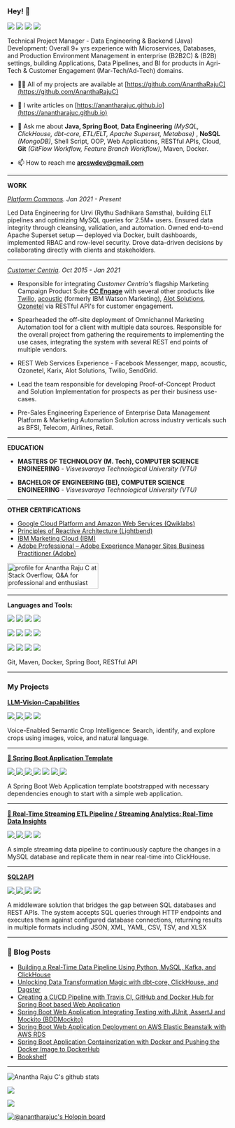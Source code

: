 ### Hey! 👋

[![](https://img.shields.io/badge/LinkedIn-0077B5?style=for-the-badge&logo=linkedin&logoColor=white)](https://in.linkedin.com/in/anantharajuc)
[![](https://img.shields.io/badge/Twitter-1DA1F2?style=for-the-badge&logo=twitter&logoColor=white)](https://twitter.com/anantharajuc)
[![](https://img.shields.io/badge/Medium-12100E?style=for-the-badge&logo=medium&logoColor=white)](https://medium.com/@anantharajuc)
[![](https://img.shields.io/badge/dev.to-0A0A0A?style=for-the-badge&logo=dev.to&logoColor=white)](https://dev.to/anantharajuc)

Technical Project Manager - Data Engineering & Backend (Java) Development: Overall 9+ yrs experience with Microservices, Databases, and Production Environment Management in enterprise (B2B2C) & (B2B) settings, building Applications, Data Pipelines, and BI for products in Agri-Tech & Customer Engagement (Mar-Tech/Ad-Tech) domains.


- 👨‍💻 All of my projects are available at [https://github.com/AnanthaRajuC](https://github.com/AnanthaRajuC)

- 📝 I write articles on [https://anantharajuc.github.io](https://anantharajuc.github.io)

- 💬 Ask me about **Java, Spring Boot**, **Data Engineering** *(MySQL, ClickHouse, dbt-core, ETL/ELT, Apache Superset, Metabase)* , **NoSQL** *(MongoDB)*, Shell Script, OOP, Web Applications, RESTful APIs, Cloud, **Git** *(GitFlow Workflow, Feature Branch Workflow)*, Maven, Docker.

- 📫 How to reach me **arcswdev@gmail.com**

---

**WORK**

_[Platform Commons](https://platformcommons.org/). Jan 2021 - Present_

Led Data Engineering for Urvi (Rythu Sadhikara Samstha), building ELT pipelines and optimizing MySQL queries for 2.5M+ users. Ensured data integrity through cleansing, validation, and automation. Owned end-to-end Apache Superset setup — deployed via Docker, built dashboards, implemented RBAC and row-level security. Drove data-driven decisions by collaborating directly with clients and stakeholders.

---

_[Customer Centria](https://www.customercentria.com/). Oct 2015 - Jan 2021_

* Responsible for integrating *Customer Centria's* flagship Marketing Campaign Product Suite **[CC Engage](https://www.customercentria.com/cctarget.html)** with several other products like [Twilio](https://www.twilio.com/), [acoustic](https://www.acoustic.com/) (formerly IBM Watson Marketing), [Alot Solutions](https://alotsolutions.com/), [Ozonetel](https://ozonetel.com/) via RESTful API's for customer engagement.

* Spearheaded the off-site deployment of Omnichannel Marketing Automation tool for a client with multiple data sources. Responsible for the overall project from gathering the requirements to implementing the use cases, integrating the system with several REST end points of multiple vendors.

* REST Web Services Experience - Facebook Messenger, mapp, acoustic, Ozonetel, Karix, Alot Solutions, Twilio, SendGrid.

* Lead the team responsible for developing Proof-of-Concept Product and Solution Implementation for prospects as per their business use-cases.

* Pre-Sales Engineering Experience of Enterprise Data Management Platform & Marketing Automation Solution across industry verticals such as BFSI, Telecom, Airlines, Retail.

---

**EDUCATION**

* **MASTERS OF TECHNOLOGY (M. Tech), COMPUTER SCIENCE ENGINEERING** - *Visvesvaraya Technological University (VTU)*

* **BACHELOR OF ENGINEERING (BE), COMPUTER SCIENCE ENGINEERING** - *Visvesvaraya Technological University (VTU)*

---

**OTHER CERTIFICATIONS**

* [Google Cloud Platform and Amazon Web Services (Qwiklabs)](https://google.qwiklabs.com/public_profiles/f39c6d6d-a4e3-4160-abe4-a625b1be976f)
* [Principles of Reactive Architecture (Lightbend)](https://www.youracclaim.com/badges/142c45b1-ab3b-42a3-b13d-05c37c44b9a1g)
* [IBM Marketing Cloud (IBM)](https://www.youracclaim.com/users/anantha-raju-c/badges)
* [Adobe Professional – Adobe Experience Manager Sites Business Practitioner (Adobe)](https://www.youracclaim.com/badges/576ecfb6-3061-43d0-b56a-eae866413aac)

<a href="https://stackoverflow.com/users/3711562/anantha-raju-c"><img src="https://stackoverflow.com/users/flair/3711562.png" width="208" height="58" alt="profile for Anantha Raju C at Stack Overflow, Q&amp;A for professional and enthusiast programmers" title="profile for Anantha Raju C at Stack Overflow, Q&amp;A for professional and enthusiast programmers"></a>

---

**Languages and Tools:**  

<p align="left">
<img src="https://img.shields.io/badge/Amazon_AWS-232F3E?style=for-the-badge&logo=amazon-aws&logoColor=white" />
<img src="https://img.shields.io/badge/Google_Cloud-4285F4?style=for-the-badge&logo=google-cloud&logoColor=white" />
<img src="https://img.shields.io/badge/Ubuntu-E95420?style=for-the-badge&logo=ubuntu&logoColor=white" />	
<img src="https://img.shields.io/badge/Windows-0078D6?style=for-the-badge&logo=windows&logoColor=white" />
</p>

<p align="left">
<img src="https://img.shields.io/badge/Java-ED8B00?style=for-the-badge&logo=java&logoColor=white" />	
<img src="https://img.shields.io/badge/Spring-6DB33F?style=for-the-badge&logo=spring&logoColor=white" />	
<img src="https://img.shields.io/badge/MySQL-00000F?style=for-the-badge&logo=mysql&logoColor=white" />
<img src="https://img.shields.io/badge/MongoDB-4EA94B?style=for-the-badge&logo=mongodb&logoColor=white" />	
</p>

<p align="left">
<img src="https://img.shields.io/badge/HTML-239120?style=for-the-badge&logo=html5&logoColor=white" />
<img src="https://img.shields.io/badge/CSS-239120?style=for-the-badge&logo=css3&logoColor=white" />	
<img src="https://img.shields.io/badge/Bootstrap-563D7C?style=for-the-badge&logo=bootstrap&logoColor=white" />
<img src="https://img.shields.io/badge/Markdown-000000?style=for-the-badge&logo=markdown&logoColor=white" />	
</p>

<p align="left">
  <a>Git, Maven, Docker, Spring Boot, RESTful API</a>
</p>

---

### My Projects

<p>
  <strong>
    <a href="https://github.com/AnanthaRajuC/LLM-Vision-Capabilities">LLM-Vision-Capabilities</a>
  </strong>
</p>

<p>
  <a href="https://github.com/AnanthaRajuC/LLM-Vision-Capabilities/network/members" rel="nofollow">
    <img src="https://img.shields.io/github/forks/AnanthaRajuC/LLM-Vision-Capabilities" style="max-width:100%;">
  </a> 
  <a href="https://github.com/AnanthaRajuC/LLM-Vision-Capabilities/stargazers" rel="nofollow">
    <img src="https://img.shields.io/github/stars/AnanthaRajuC/LLM-Vision-Capabilities" style="max-width:100%;">
  </a> 
 </a>
     <a alt="GitHub last commit">
     <img src="https://img.shields.io/github/last-commit/AnanthaRajuC/LLM-Vision-Capabilities" />
 </a>
 </a>
     <a alt="Average time to resolve an issue">
     <img src="http://isitmaintained.com/badge/resolution/AnanthaRajuC/LLM-Vision-Capabilities.svg" />
 </a>
</p>
<p>Voice-Enabled Semantic Crop Intelligence: Search, identify, and explore crops using images, voice, and natural language.
</p>

---

<p>
  <strong>
    <a href="https://github.com/Spring-Boot-Framework/Spring-Boot-Application-Template">🍃 Spring Boot Application Template</a>
  </strong>
</p>

<p>
  <a href="https://github.com/Spring-Boot-Framework/Spring-Boot-Application-Template/network/members" rel="nofollow">
    <img src="https://img.shields.io/github/forks/Spring-Boot-Framework/Spring-Boot-Application-Template" style="max-width:100%;">
  </a> 
  <a href="https://github.com/Spring-Boot-Framework/Spring-Boot-Application-Template/stargazers" rel="nofollow">
    <img src="https://img.shields.io/github/stars/Spring-Boot-Framework/Spring-Boot-Application-Template" style="max-width:100%;">
  </a> 
  <a href="https://travis-ci.org/Spring-Boot-Framework/Spring-Boot-Application-Template" rel="nofollow">
    <img src="https://travis-ci.org/AnanthaRajuC/Spring-Boot-Application-Template.svg?branch=master" style="max-width:100%;">
  </a> 
 </a>
     <a alt="GitHub last commit">
     <img src="https://img.shields.io/github/last-commit/anantharajuc/Spring-Boot-Application-Template" />
 </a>
 </a>
     <a alt="Average time to resolve an issue">
     <img src="http://isitmaintained.com/badge/resolution/Spring-Boot-Framework/Spring-Boot-Application-Template.svg" />
 </a>
  <a href="https://sonarcloud.io/dashboard?id=Spring-Boot-Framework_Spring-Boot-Application-Template" rel="nofollow">
    <img src="https://sonarcloud.io/api/project_badges/measure?project=Spring-Boot-Framework_Spring-Boot-Application-Template&metric=alert_status" style="max-width:100%;">
  </a> 
   <a href="https://app.getpostman.com/run-collection/90dd899ee438f2b960dc" rel="nofollow">
    <img src="https://run.pstmn.io/button.svg" style="max-width:100%;">
  </a> 
</p>
<p>A Spring Boot Web Application template bootstrapped with necessary dependencies enough to start with a simple web application.</p>

---

<p>
  <strong>
    <a href="https://github.com/AnanthaRajuC/Streaming-ETL-Pipeline-for-Realtime-Analytics">🍃 Real-Time Streaming ETL Pipeline / Streaming Analytics: Real-Time Data Insights</a>
  </strong>
</p>

<p>
  <a href="https://github.com/AnanthaRajuC/Streaming-ETL-Pipeline-for-Realtime-Analytics/network/members" rel="nofollow">
    <img src="https://img.shields.io/github/forks/AnanthaRajuC/Streaming-ETL-Pipeline-for-Realtime-Analytics" style="max-width:100%;">
  </a> 
  <a href="https://github.com/AnanthaRajuC/Streaming-ETL-Pipeline-for-Realtime-Analytics/stargazers" rel="nofollow">
    <img src="https://img.shields.io/github/stars/AnanthaRajuC/Streaming-ETL-Pipeline-for-Realtime-Analytics" style="max-width:100%;">
  </a> 
 </a>
     <a alt="GitHub last commit">
     <img src="https://img.shields.io/github/last-commit/AnanthaRajuC/Streaming-ETL-Pipeline-for-Realtime-Analytics" />
 </a>
 </a>
     <a alt="Average time to resolve an issue">
     <img src="http://isitmaintained.com/badge/resolution/AnanthaRajuC/Streaming-ETL-Pipeline-for-Realtime-Analytics.svg" />
 </a>
</p>
<p>A simple streaming data pipeline to continuously capture the changes in a MySQL database and replicate them in near real-time into ClickHouse.</p>

---

<p>
  <strong>
    <a href="https://github.com/AnanthaRajuC/SQL2API">SQL2API</a>
  </strong>
</p>

<p>
  <a href="https://github.com/AnanthaRajuC/SQL2API/network/members" rel="nofollow">
    <img src="https://img.shields.io/github/forks/AnanthaRajuC/SQL2API" style="max-width:100%;">
  </a> 
  <a href="https://github.com/AnanthaRajuC/SQL2API/stargazers" rel="nofollow">
    <img src="https://img.shields.io/github/stars/AnanthaRajuC/SQL2API" style="max-width:100%;">
  </a> 
 </a>
     <a alt="GitHub last commit">
     <img src="https://img.shields.io/github/last-commit/AnanthaRajuC/SQL2API" />
 </a>
 </a>
     <a alt="Average time to resolve an issue">
     <img src="http://isitmaintained.com/badge/resolution/AnanthaRajuC/SQL2API.svg" />
 </a>
</p>
<p>A middleware solution that bridges the gap between SQL databases and REST APIs. The system accepts SQL queries through HTTP endpoints and executes them against configured database connections, returning results in multiple formats including JSON, XML, YAML, CSV, TSV, and XLSX</p>

---

### 📕 Blog Posts

<!-- BLOG-POST-LIST:START -->
- [Building a Real-Time Data Pipeline Using Python, MySQL, Kafka, and ClickHouse](https://anantharajuc.github.io/building-a-real-time-data-pipeline-using-python-mysql-kafka-and-clickhouse/index.html)
- [Unlocking Data Transformation Magic with dbt-core, ClickHouse, and Dagster](https://anantharajuc.github.io/dbt-core/index.html)
- [Creating a CI/CD Pipeline with Travis CI, GitHub and Docker Hub for Spring Boot based Web Application](https://anantharajuc.github.io/creating-a-ci-cd-pipeline-with-travis-ci-github-and-docker-hub-for-spring-boot-based-web-application/)
- [Spring Boot Web Application Integrating Testing with JUnit, AssertJ and Mockito (BDDMockito)](https://anantharajuc.github.io/spring-boot-web-application-integrating-testing-with-junit-assertj-and-mockito-bddmockito/index.html)
- [Spring Boot Web Application Deployment on AWS Elastic Beanstalk with AWS RDS](https://anantharajuc.github.io/spring-boot-web-application-deployment-on-aws-elastic-beanstalk-with-aws-rds/index.html)
- [Spring Boot Application Containerization with Docker and Pushing the Docker Image to DockerHub](https://anantharajuc.github.io/spring-boot-application-containerization-with-docker-and-pushing-the-docker-image-to-dockerhub/index.html)
- [Bookshelf](https://anantharajuc.github.io/bookshelf/)
<!-- BLOG-POST-LIST:END -->

---

![Anantha Raju C's github stats](https://github-readme-stats.vercel.app/api?username=anantharajuc&theme=vue&show_icons=true&include_all_commits=true&count_private=true)

<p align="left">
  <img width="" height="" src="https://github-readme-streak-stats.herokuapp.com/?user=anantharajuc">
<p/>

<p align="left">
  <img width="" height="" src="https://github-profile-trophy.vercel.app/?username=anantharajuc&theme=flat&no-frame=true&margin-w=30&no-bg=true">
<p/>

[![@anantharajuc's Holopin board](https://holopin.me/anantharajuc)](https://holopin.io/@anantharajuc)

<!--
**AnanthaRajuC/AnanthaRajuC** is a ✨ _special_ ✨ repository because its `README.md` (this file) appears on your GitHub profile.

Here are some ideas to get you started:

- 🔭 I’m currently working on ...
- 🌱 I’m currently learning ...
- 👯 I’m looking to collaborate on ...
- 🤔 I’m looking for help with ...
- 💬 Ask me about ...
- 📫 How to reach me: ...
- 😄 Pronouns: ...
-->
